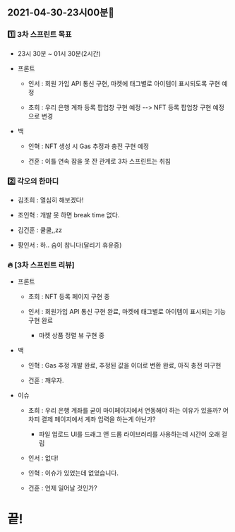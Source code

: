 ## 2021-04-30-23시00분🌟

### 1️⃣ 3차 스프린트 목표

* 23시 30분 ~ 01시 30분(2시간)

* 프론트

    * 인서 : 회원 가입 API 통신 구현, 마켓에 태그별로 아이템이 표시되도록 구현 예정

    * 초희 : 우리 은행 계좌 등록 팝업창 구현 예정 --> NFT 등록 팝업창 구현 예정으로 변경

* 백

    * 인혁 : NFT 생성 시 Gas 추정과 충전 구현 예정

    * 건훈 : 이틀 연속 잠을 못 잔 관계로 3차 스프린트는 취침

### 2️⃣ 각오의 한마디

* 김초희 : 열심히 해보겠다!

* 조인혁 : 개발 못 하면 break time 없다.

* 김건훈 : 쿨쿨,,zz

* 황인서 : 하.. 숨이 참니다(달리기 휴유증)

### 🔥 [3차 스프린트 리뷰]

* 프론트

    * 초희 : NFT 등록 페이지 구현 중

    * 인서 : 회원가입 API 통신 구현 완료, 마켓에 태그별로 아이템이 표시되는 기능 구현 완료

        * 마켓 상품 정렬 뷰 구현 중

* 백

    * 인혁 : Gas 추정 개발 완료, 추정된 값을 이더로 변환 완료, 아직 충전 미구현

    * 건훈 : 깨우자.

* 이슈

    * 초희 : 우리 은행 계좌를 굳이 마이페이지에서 연동해야 하는 이유가 있을까? 어차피 결제 페이지에서 계좌 입력을 하는게 아닌가?

        * 파일 업로드 UI를 드래그 앤 드롭 라이브러리를 사용하는데 시간이 오래 걸림

    * 인서 : 없다!

    * 인혁 : 이슈가 있었는데 없었습니다.

    * 건훈 : 언제 일어날 것인가?


# 끝!